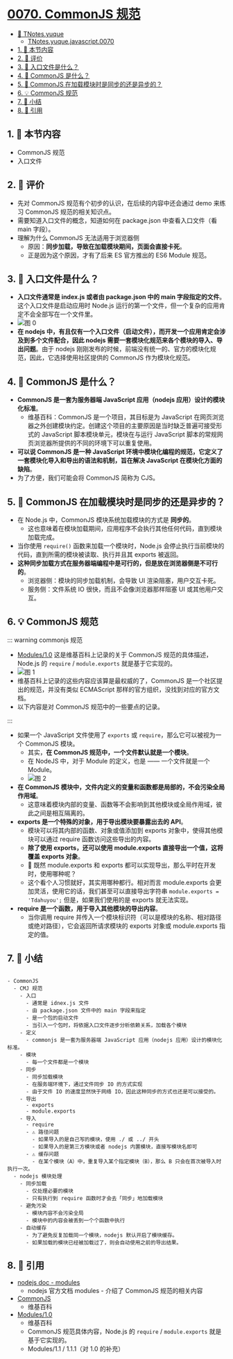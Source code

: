 # [0070. CommonJS 规范](https://github.com/tnotesjs/TNotes.javascript/tree/main/notes/0070.%20CommonJS%20%E8%A7%84%E8%8C%83)

<!-- region:toc -->

- [📂 TNotes.yuque](https://www.yuque.com/tdahuyou/tnotes.yuque/)
  - [TNotes.yuque.javascript.0070](https://www.yuque.com/tdahuyou/tnotes.yuque/javascript.0070)
- [1. 🎯 本节内容](#1--本节内容)
- [2. 🫧 评价](#2--评价)
- [3. 🤔 入口文件是什么？](#3--入口文件是什么)
- [4. 🤔 CommonJS 是什么？](#4--commonjs-是什么)
- [5. 🤔 CommonJS 在加载模块时是同步的还是异步的？](#5--commonjs-在加载模块时是同步的还是异步的)
- [6. 💡 CommonJS 规范](#6--commonjs-规范)
- [7. 📒 小结](#7--小结)
- [8. 🔗 引用](#8--引用)

<!-- endregion:toc -->

## 1. 🎯 本节内容

- CommonJS 规范
- 入口文件

## 2. 🫧 评价

- 先对 CommonJS 规范有个初步的认识，在后续的内容中还会通过 demo 来练习 CommonJS 规范的相关知识点。
- 需要知道入口文件的概念，知道如何在 package.json 中查看入口文件（看 main 字段）。
- 理解为什么 CommonJS 无法适用于浏览器侧
  - 原因：**同步加载，导致在加载模块期间，页面会直接卡死**。
  - 正是因为这个原因，才有了后来 ES 官方推出的 ES6 Module 规范。

## 3. 🤔 入口文件是什么？

- **入口文件通常是 index.js 或者由 package.json 中的 main 字段指定的文件**。这个入口文件是启动应用时 Node.js 运行的第一个文件，但一个复杂的应用肯定不会全部写在一个文件里。
- ![图 0](https://cdn.jsdelivr.net/gh/tnotesjs/imgs@main/2025-09-14-22-47-03.png)
- **在 nodejs 中，有且仅有一个入口文件（启动文件），而开发一个应用肯定会涉及到多个文件配合，因此 nodejs 需要一套模块化规范来各个模块的导入、导出问题**。由于 nodejs 刚刚发布的时候，前端没有统一的、官方的模块化规范，因此，它选择使用社区提供的 CommonJS 作为模块化规范。

## 4. 🤔 CommonJS 是什么？

- **CommonJS 是一套为服务器端 JavaScript 应用（nodejs 应用）设计的模块化标准**。
  - 维基百科：CommonJS 是一个项目，其目标是为 JavaScript 在网页浏览器之外创建模块约定。创建这个项目的主要原因是当时缺乏普遍可接受形式的 JavaScript 脚本模块单元，模块在与运行 JavaScript 脚本的常规网页浏览器所提供的不同的环境下可以重复使用。
- **可以说 CommonJS 是一种 JavaScript 环境中模块化编程的规范，它定义了一套模块化导入和导出的语法和机制，旨在解决 JavaScript 在模块化方面的缺陷**。
- 为了方便，我们可能会将 CommonJS 简称为 CJS。

## 5. 🤔 CommonJS 在加载模块时是同步的还是异步的？

- 在 Node.js 中，CommonJS 模块系统加载模块的方式是 **同步的**。
  - 这也意味着在模块加载期间，应用程序不会执行其他任何代码，直到模块加载完成。
- 当你使用 `require()` 函数来加载一个模块时，Node.js 会停止执行当前模块的代码，直到所需的模块被读取、执行并且其 exports 被返回。
- **这种同步加载方式在服务器端编程中是可行的，但是放在浏览器侧是不可行的**。
  - 浏览器侧：模块的同步加载机制，会导致 UI 渲染阻塞，用户交互卡死。
  - 服务侧：文件系统 IO 很快，而且不会像浏览器那样阻塞 UI 或其他用户交互。

## 6. 💡 CommonJS 规范

::: warning commonjs 规范

- [Modules/1.0][2] 这是维基百科上记录的关于 CommonJS 规范的具体描述，Node.js 的 `require` / `module.exports` 就是基于它实现的。
- ![图 1](https://cdn.jsdelivr.net/gh/tnotesjs/imgs@main/2025-09-14-23-26-16.png)
- 维基百科上记录的这些内容应该算是最权威的了，CommonJS 是一个社区提出的规范，并没有类似 ECMAScript 那样的官方组织，没找到对应的官方文档。
- 以下内容是对 CommonJS 规范中的一些要点的记录。

:::

- 如果一个 JavaScript 文件使用了 `exports` 或 `require`，那么它可以被视为一个 CommonJS 模块。
  - 其实，**在 CommonJS 规范中，一个文件默认就是一个模块**。
  - 在 NodeJS 中，对于 Module 的定义，也是 —— 一个文件就是一个 Module。
  - ![图 2](https://cdn.jsdelivr.net/gh/tnotesjs/imgs@main/2025-09-14-23-30-10.png)
- **在 CommonJS 模块中，文件内定义的变量和函数都是局部的，不会污染全局作用域**。
  - 这意味着模块内部的变量、函数等不会影响到其他模块或全局作用域，彼此之间是相互隔离的。
- **exports 是一个特殊的对象，用于导出模块要暴露出去的 API**。
  - 模块可以将其内部的函数、对象或值添加到 exports 对象中，使得其他模块可以通过 require 函数访问这些导出的内容。
  - **除了使用 exports，还可以使用 module.exports 直接导出一个值，这将覆盖 exports 对象**。
  - 🤔 既然 module.exports 和 exports 都可以实现导出，那么平时在开发时，使用哪种呢？
  - 这个看个人习惯就好，其实用哪种都行。相对而言 module.exports 会更加灵活，使用它的话，我们甚至可以直接导出字符串 `module.exports = 'Tdahuyou';` 但是，如果我们使用的是 exports 就无法实现。
- **require 是一个函数，用于导入其他模块的导出内容**。
  - 当你调用 require 并传入一个模块标识符（可以是模块的名称、相对路径或绝对路径），它会返回所请求模块的 exports 对象或 module.exports 指定的值。

## 7. 📒 小结

```markmap

- CommonJS
  - CMJ 规范
    - 入口
      - 通常是 idnex.js 文件
      - 由 package.json 文件中的 main 字段来指定
      - 是一个包的启动文件
      - 当引入一个包时，将依据入口文件逐步分析依赖关系，加载各个模块
    - 定义
      - commonjs 是一套为服务器端 JavaScript 应用（nodejs 应用）设计的模块化标准。
    - 模块
      - 每一个文件都是一个模块
    - 同步
      - 同步加载模块
      - 在服务端环境下，通过文件同步 IO 的方式实现
      - 由于文件 IO 的速度显然快于网络 IO，因此这种同步的方式也还是可以接受的。
    - 导出
      - exports
      - module.exports
    - 导入
      - require
      - ⚠️ 路径问题
        - 如果导入的是自己写的模块，使用 ./ 或 ../ 开头
        - 如果导入的是第三方模块或者 nodejs 内置模块，直接写模块名即可
      - ⚠️ 缓存问题
        - 在某个模块（A）中，重复导入某个指定模块（B），那么 B 只会在首次被导入时执行一次。
  - nodejs 模块处理
    - 同步加载
      - 仅处理必要的模块
      - 只有执行到 require 函数时才会去「同步」地加载模块
    - 避免污染
      - 模块内容不会污染全局
      - 模块中的内容会被丢到一个个函数中执行
    - 自动缓存
      - 为了避免反复加载同一个模块，nodejs 默认开启了模块缓存。
      - 如果加载的模块已经被加载过了，则会自动使用之前的导出结果。

```

## 8. 🔗 引用

- [nodejs doc - modules][1]
  - nodejs 官方文档 modules - 介绍了 CommonJS 规范的相关内容
- [CommonJS][3]
  - 维基百科
- [Modules/1.0][2]
  - 维基百科
  - CommonJS 规范具体内容，Node.js 的 `require` / `module.exports` 就是基于它实现的。
  - Modules/1.1 / 1.1.1（对 1.0 的补充）

[1]: https://nodejs.org/api/modules.html
[2]: https://wiki.commonjs.org/wiki/Modules/1.0
[3]: https://wiki.commonjs.org/wiki/CommonJS
